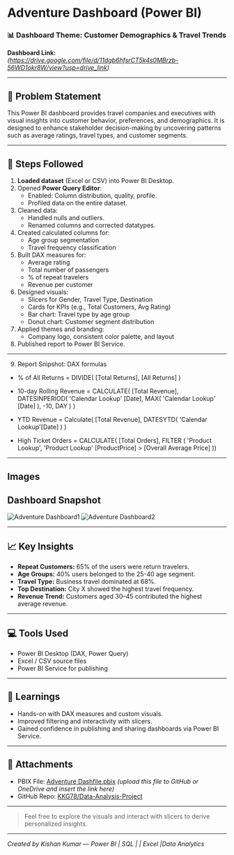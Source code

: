 # Adventure Dashboard (Power BI)

### 📊 Dashboard Theme: Customer Demographics & Travel Trends

**Dashboard Link:** *(https://drive.google.com/file/d/11dgb6hfsrCT5k4s0MBrzb-56WD1okr8W/view?usp=drive_link)*

---

## 🧩 Problem Statement
This Power BI dashboard provides travel companies and executives with visual insights into customer behavior, preferences, and demographics. It is designed to enhance stakeholder decision-making by uncovering patterns such as average ratings, travel types, and customer segments.

---

## 🔧 Steps Followed

1. **Loaded dataset** (Excel or CSV) into Power BI Desktop.
2. Opened **Power Query Editor**:
   - Enabled: Column distribution, quality, profile.
   - Profiled data on the entire dataset.
3. Cleaned data:
   - Handled nulls and outliers.
   - Renamed columns and corrected datatypes.
4. Created calculated columns for:
   - Age group segmentation
   - Travel frequency classification
5. Built DAX measures for:
   - Average rating
   - Total number of passengers
   - % of repeat travelers
   - Revenue per customer
6. Designed visuals:
   - Slicers for Gender, Travel Type, Destination
   - Cards for KPIs (e.g., Total Customers, Avg Rating)
   - Bar chart: Travel type by age group
   - Donut chart: Customer segment distribution
7. Applied themes and branding:
   - Company logo, consistent color palette, and layout
8. Published report to Power BI Service.
 
---
9. Report Snipshot:
DAX formulas

- % of All Returns = 
    DIVIDE(
        [Total Returns],
        [All Returns]
    )   

- 10-day Rolling Revenue = 
    CALCULATE(
        [Total Revenue],
        DATESINPERIOD(
        'Calendar Lookup' [Date],
            MAX(
                'Calendar Lookup' [Date]
            ),
                -10,
                DAY
        )
    )
- YTD Revenue = 
    Calculate(
        [Total Revenue],
        DATESYTD(
            'Calendar Lookup'[Date]
        )
    )
- High Ticket Orders = 
    CALCULATE(
    [Total Orders],
    FILTER (
    'Product Lookup',
    'Product Lookup' [ProductPrice] > [Overall Average Price]
    ))

----
## Images 
## Dashboard Snapshot

![Adventure Dashboard1](https://github.com/user-attachments/assets/e522ca5b-97c3-4622-90dc-1e191083eddf)
![Adventure Dashboard2](https://github.com/user-attachments/assets/e522ca5b-97c3-4622-90dc-1e191083eddf)


---

## 📈 Key Insights

- **Repeat Customers:** 65% of the users were return travelers.
- **Age Groups:** 40% users belonged to the 25-40 age segment.
- **Travel Type:** Business travel dominated at 68%.
- **Top Destination:** City X showed the highest travel frequency.
- **Revenue Trend:** Customers aged 30–45 contributed the highest average revenue.

---

## 💻 Tools Used
- Power BI Desktop (DAX, Power Query)
- Excel / CSV source files
- Power BI Service for publishing

---

## 🧠 Learnings
- Hands-on with DAX measures and custom visuals.
- Improved filtering and interactivity with slicers.
- Gained confidence in publishing and sharing dashboards via Power BI Service.

---

## 📎 Attachments
- PBIX File: [Adventure Dashfile.pbix](https://drive.google.com/file/d/11dgb6hfsrCT5k4s0MBrzb-56WD1okr8W/view?usp=drive_link) *(upload this file to GitHub or OneDrive and insert the link here)*
- GitHub Repo: [KKG78/Data-Analysis-Project](https://github.com/KKG78/Data-Analysis-Project)

---

> Feel free to explore the visuals and interact with slicers to derive personalized insights.

---

*Created by Kishan Kumar — Power BI | SQL | | Excel |Data Analytics*
